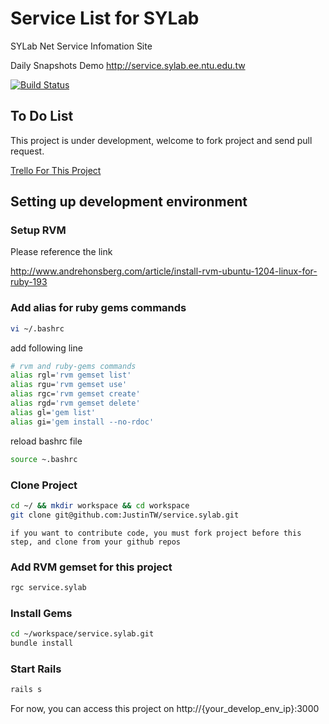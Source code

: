 # Service List for SYLab

SYLab Net Service Infomation Site

Daily Snapshots Demo  http://service.sylab.ee.ntu.edu.tw

[![Build Status](https://travis-ci.org/JustinTW/service.sylab.png?branch=master)](https://travis-ci.org/JustinTW/service.sylab)

## To Do List

This project is under development, welcome to fork project and send pull request.

[Trello For This Project](https://trello.com/b/9mJU671E)

## Setting up development environment

### Setup RVM
Please reference the link

http://www.andrehonsberg.com/article/install-rvm-ubuntu-1204-linux-for-ruby-193

### Add alias for ruby gems commands

```bash
vi ~/.bashrc
```

add following line

```bash
# rvm and ruby-gems commands
alias rgl='rvm gemset list'
alias rgu='rvm gemset use'
alias rgc='rvm gemset create'
alias rgd='rvm gemset delete'
alias gl='gem list'
alias gi='gem install --no-rdoc'
```

reload bashrc file

```bash
source ~.bashrc
```

### Clone Project

```bash
cd ~/ && mkdir workspace && cd workspace
git clone git@github.com:JustinTW/service.sylab.git
```
`if you want to contribute code, you must fork project before this step, and clone from your github repos`

### Add RVM gemset for this project

```bash
rgc service.sylab
```

### Install Gems

```bash
cd ~/workspace/service.sylab.git
bundle install
```

### Start Rails

```bash
rails s
```

For now, you can access this project on http://{your_develop_env_ip}:3000
